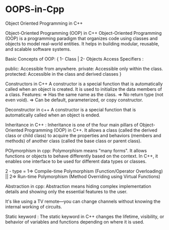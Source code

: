# OOPS-in-Cpp
Object Oriented Programming in C++

Object-Oriented Programming (OOP) in C++
Object-Oriented Programming (OOP) is a programming paradigm that organizes code using classes and objects to model real-world entities. It helps in building modular, reusable, and scalable software systems.

Basic Concepts of OOP: {
1- Class | 2- Objects
Access Specifiers :

public: Accessible from anywhere.
private: Accessible only within the class.
protected: Accessible in the class and derived classes
}

Constructors in C++
A constructor is a special function that is automatically called when an object is created. It is used to initialize the data members of a class.
Features:
=> Has the same name as the class.
=> No return type (not even void).
=> Can be default, parameterized, or copy constructor.

Deconstructor in c++
A constructor is a special function that is automatically called when an object is ended.

Inheritance in C++ : 
Inheritance is one of the four main pillars of Object-Oriented Programming (OOP) in C++. It allows a class (called the derived class or child class) to acquire the properties and behaviors (members and methods) of another class (called the base class or parent class).

POlymorphism in cpp:
Polymorphism means "many forms". It allows functions or objects to behave differently based on the context. In C++, it enables one interface to be used for different data types or classes.

2 - type = 1=> Compile-time Polymorphism (Function/Operator Overloading)  || 2=> Run-time Polymorphism (Method Overriding using Virtual Functions)

Abstraction in cpp:
Abstraction means hiding complex implementation details and showing only the essential features to the user.

It's like using a TV remote—you can change channels without knowing the internal working of circuits.


Static keyword : The static keyword in C++ changes the lifetime, visibility, or behavior of variables and functions depending on where it is used.
